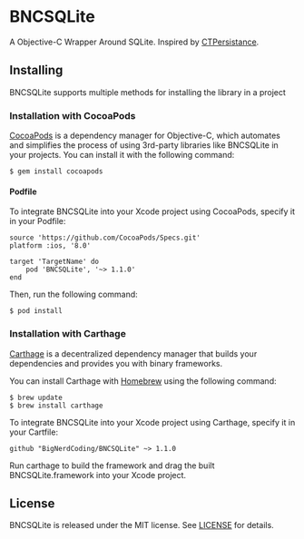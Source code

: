 # BNCSQLite

A Objective-C Wrapper Around SQLite. Inspired by [CTPersistance](https://github.com/casatwy/CTPersistance).

## Installing

BNCSQLite supports multiple methods for installing the library in a project

### Installation with CocoaPods

[CocoaPods](http://cocoapods.org/) is a dependency manager for Objective-C, which automates and simplifies the process of using 3rd-party libraries like BNCSQLite in your projects. You can install it with the following command:

```
$ gem install cocoapods
```

#### Podfile

To integrate BNCSQLite into your Xcode project using CocoaPods, specify it in your Podfile:

```
source 'https://github.com/CocoaPods/Specs.git'
platform :ios, '8.0'

target 'TargetName' do
    pod 'BNCSQLite', '~> 1.1.0'
end
```

Then, run the following command:

```
$ pod install
```

### Installation with Carthage

[Carthage](https://github.com/Carthage/Carthage) is a decentralized dependency manager that builds your dependencies and provides you with binary frameworks.

You can install Carthage with [Homebrew](http://brew.sh/) using the following command:

```
$ brew update
$ brew install carthage
```

To integrate BNCSQLite into your Xcode project using Carthage, specify it in your Cartfile:

```
github "BigNerdCoding/BNCSQLite" ~> 1.1.0
```

Run carthage to build the framework and drag the built BNCSQLite.framework into your Xcode project.

## License

BNCSQLite is released under the MIT license. See [LICENSE](https://github.com/BigNerdCoding/BNCSQLite/blob/master/LICENSE) for details.
